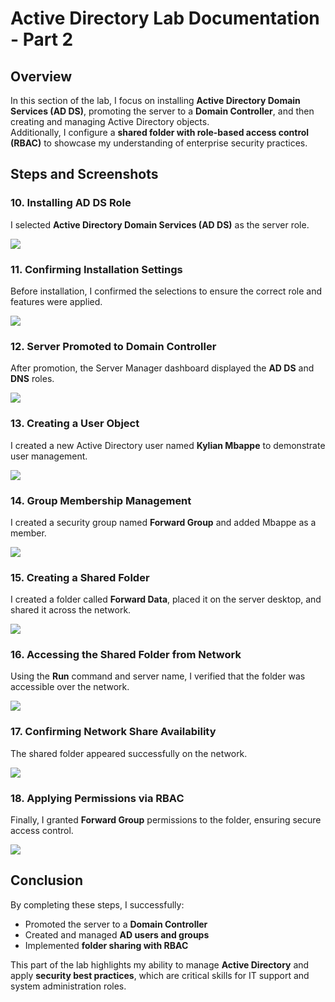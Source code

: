 # Active Directory Lab Documentation - Part 2

## Overview
In this section of the lab, I focus on installing **Active Directory Domain Services (AD DS)**, promoting the server to a **Domain Controller**, and then creating and managing Active Directory objects.  
Additionally, I configure a **shared folder with role-based access control (RBAC)** to showcase my understanding of enterprise security practices.

## Steps and Screenshots

### 10. Installing AD DS Role

I selected **Active Directory Domain Services (AD DS)** as the server role.  

![](./screenshots/For_Server_Roles_Active_Directory_Domain_Services_Is_Selected.png)


### 11. Confirming Installation Settings

Before installation, I confirmed the selections to ensure the correct role and features were applied.  

![](./screenshots/Confirm_Installion_Selections_Page.png)


### 12. Server Promoted to Domain Controller

After promotion, the Server Manager dashboard displayed the **AD DS** and **DNS** roles.  

![](./screenshots/Server_Manager_Dashboard_After_Promoted_To_Domain_Controller_Showing_AD,DS_And_DNS.png)


### 13. Creating a User Object

I created a new Active Directory user named **Kylian Mbappe** to demonstrate user management.  

![](./screenshots/Creating_New_Object_User.png)


### 14. Group Membership Management

I created a security group named **Forward Group** and added Mbappe as a member.  

![](./screenshots/Forward_Group_Properties.png)


### 15. Creating a Shared Folder

I created a folder called **Forward Data**, placed it on the server desktop, and shared it across the network.  

![](./screenshots/Created_Forward-Data_Folder.png)


### 16. Accessing the Shared Folder from Network

Using the **Run** command and server name, I verified that the folder was accessible over the network.  

![](./screenshots/Viewing_Shared_Folder.png)


### 17. Confirming Network Share Availability

The shared folder appeared successfully on the network.  

![](./screenshots/Network_Share_Showing_Folder.png)


### 18. Applying Permissions via RBAC

Finally, I granted **Forward Group** permissions to the folder, ensuring secure access control.  

![](./screenshots/Forward_Group_Granted_Permission.png)


## Conclusion

By completing these steps, I successfully:  
- Promoted the server to a **Domain Controller**  
- Created and managed **AD users and groups**  
- Implemented **folder sharing with RBAC**  

This part of the lab highlights my ability to manage **Active Directory** and apply **security best practices**, which are critical skills for IT support and system administration roles.
